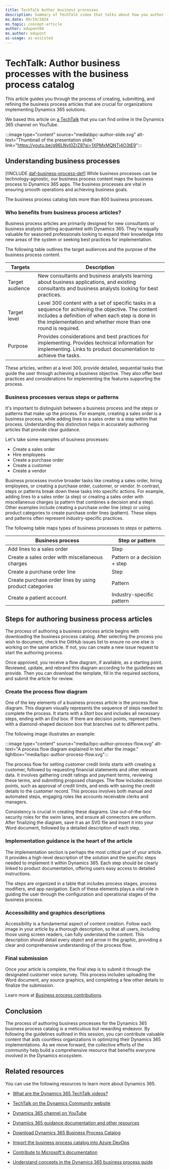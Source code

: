```yaml
---
title: TechTalk Author business processes
description: Summary of TechTalk video that talks about how you author content based on the business process catalog for Dynamics 365 implementations.
ms.date: 09/19/2024
ms.topic: concept-article
author: edupont04
ms.author: edupont
ai-usage: ai-assisted
---
```


# TechTalk: Author business processes with the business process catalog

This article guides you through the process of creating, submitting, and refining the business process articles that are crucial for organizations implementing Dynamics 365 solutions.  

We based this article on [a TechTalk](https://youtu.be/96LNvI0ZrZ8?si=1XPMxMQNTi4O3tE9) that you can find online in the Dynamics 365 channel on YouTube.  

:::image type="content" source="media\bpc-author-slide.svg" alt-text="Thumbnail of the presentation slide." link="https://youtu.be/q96LNvI0ZrZ8?si=1XPMxMQNTi4O3tE9":::

## Understanding business processes

[!INCLUDE [daf-business-process-def](~/../shared-content/shared/guidance-includes/daf-business-process-def.md)] While business processes can be technology-agnostic, our business process content maps the business process to Dynamics 365 apps. The business processes are vital in ensuring smooth operations and achieving business goals.

The business process catalog lists more than 800 business processes.

### Who benefits from business process articles?

Business process articles are primarily designed for new consultants or business analysts getting acquainted with Dynamics 365. They're equally valuable for seasoned professionals looking to expand their knowledge into new areas of the system or seeking best practices for implementation.

The following table outlines the target audiences and the purpose of the business process content.

|Targets|Description  |
|---------|---------|
|Target audience | New consultants and business analysts learning about business applications, and existing consultants and business analysts looking for best practices.|
|Target level| Level 300 content with a set of specific tasks in a sequence for achieving the objective. The content includes a definition of when each step is done in the implementation and whether more than one round is required. |
|Purpose |Provides considerations and best practices for implementing. Provides technical information for implementing. Links to product documentation to achieve the tasks. |

These articles, written at a level 300, provide detailed, sequential tasks that guide the user through achieving a business objective. They also offer best practices and considerations for implementing the features supporting the process.

### Business processes versus steps or patterns

It's important to distinguish between a business process and the steps or patterns that make up the process. For example, creating a sales order is a business process, while adding lines to a sales order is a step within that process. Understanding this distinction helps in accurately authoring articles that provide clear guidance.

Let's take some examples of business processes:

- Create a sales order  
- Hire employees  
- Create a purchase order  
- Create a customer  
- Create a vendor  

Business processes involve broader tasks like creating a sales order, hiring employees, or creating a purchase order, customer, or vendor. In contrast, steps or patterns break down these tasks into specific actions. For example, adding lines to a sales order (a step) or creating a sales order with miscellaneous charges (a pattern that combines a decision and a step). Other examples include creating a purchase order line (step) or using product categories to create purchase order lines (pattern). These steps and patterns often represent industry-specific practices.  

The following table maps types of business processes to steps or patterns.

|Business process| Step or pattern  |
|---------|---------|
|Add lines to a sales order| Step  |
|Create a sales order with miscellaneous charges | Pattern or a decision + step  |
|Create a purchase order line | Step  |
|Create purchase order lines by using product categories | Pattern  |
|Create a patient account | Industry-specific pattern|  

## Steps for authoring business process articles

The process of authoring a business process article begins with downloading the business process catalog. After selecting the process you wish to document, check the GitHub issues list to ensure no one else is working on the same article. If not, you can create a new issue request to start the authoring process.

Once approved, you receive a flow diagram, if available, as a starting point. Reviewed, update, and rebrand this diagram according to the guidelines we provide. Then you can download the template, fill in the required sections, and submit the article for review.

### Create the process flow diagram

One of the key elements of a business process article is the process flow diagram. This diagram visually represents the sequence of steps needed to complete the process. It starts with a *Start* box and includes all necessary steps, ending with an *End* box. If there are decision points, represent them with a diamond-shaped decision box that branches out to different paths.

The following image illustrates an example:

:::image type="content" source="media/bpc-author-process-flow.svg" alt-text="A process flow diagram explained in text after the image." lightbox="media/bpc-author-process-flow.svg":::

The process flow for setting customer credit limits starts with creating a customer, followed by requesting financial statements and other relevant data. It involves gathering credit ratings and payment terms, reviewing these terms, and submitting proposed changes. The flow includes decision points, such as approval of credit limits, and ends with saving the credit details to the customer record. This process involves both manual and automated steps, engaging roles like accounts receivable clerks and managers.

Consistency is crucial in creating these diagrams. Use out-of-the-box security roles for the swim lanes, and ensure all connectors are uniform. After finalizing the diagram, save it as an SVG file and insert it into your Word document, followed by a detailed description of each step.

### Implementation guidance is the heart of the article

The implementation section is perhaps the most critical part of your article. It provides a high-level description of the solution and the specific steps needed to implement it within Dynamics 365. Each step should be clearly linked to product documentation, offering users easy access to detailed instructions.

The steps are organized in a table that includes process stages, process modifiers, and app navigation. Each of these elements plays a vital role in guiding the user through the configuration and operational stages of the business process.

### Accessibility and graphics descriptions

Accessibility is a fundamental aspect of content creation. Follow each image in your article by a thorough description, so that all users, including those using screen readers, can fully understand the content. This description should detail every object and arrow in the graphic, providing a clear and comprehensive understanding of the process flow.

### Final submission

Once your article is complete, the final step is to submit it through the designated customer voice survey. This process includes uploading the Word document, any source graphics, and completing a few other details to finalize the submission.

Learn more at [Business process contributions](/dynamics365/get-started/contribute#business-process-contributions).  

## Conclusion

The process of authoring business processes for the Dynamics 365 business process catalog is a meticulous but rewarding endeavor. By following the guidelines outlined in this session, you can contribute valuable content that aids countless organizations in optimizing their Dynamics 365 implementations. As we move forward, the collective efforts of the community help build a comprehensive resource that benefits everyone involved in the Dynamics ecosystem.

## Related resources

You can use the following resources to learn more about Dynamics 365.

- [What are the Dynamics 365 TechTalk videos?](../roles/techtalk-videos.md)  

- [TechTalk on the Dynamics Community website](https://community.dynamics.com/videos/)

- [Dynamics 365 channel on YouTube](https://www.youtube.com/channel/UC5QxCcXhFFixs1nfmOpJlvQ)

- [Dynamics 365 guidance documentation and other resources](../index.yml)

- [Download Dynamics 365 Business Process Catalog](https://www.microsoft.com/en-us/download/details.aspx?id|105738)

- [Import the business process catalog into Azure DevOps](../business-processes/about-import-catalog-devops.md)

- [Contribute to Microsoft's documentation](/dynamics365/get-started/contribute)

- [Understand concepts in the Dynamics 365 business process guide](../business-processes/about-steps-navigation.md)  
